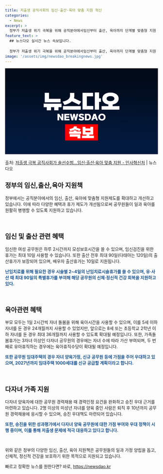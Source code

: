 ```yaml
---
title: 저출생 공직사회의 임신·출산·육아 맞춤 지원 혁신
categories:
  - News
excerpt: >
  정부가 저출생 위기 극복을 위해 공직분야에서임신부터 출산, 육아까지 단계별 맞춤형 지원 제도를 확대개선해 나…
feature_text: >
  ## 뉴스다오 실시간 뉴스 속보입니다.

  정부가 저출생 위기 극복을 위해 공직분야에서임신부터 출산, 육아까지 단계별 맞춤형 지원 제도를 확대개선해 나…
image: '/assets/img/newsdao_breakingnews.jpg'
---
```


![뉴스다오 속보](/assets/img/newsdao_breakingnews.jpg)

<p>출처: <a href="https://newsdao.kr/3833" rel="dofollow">저출생 극복 공직사회가 솔선수범…임신·출산·육아 맞춤 지원 - 인사혁신처</a> | 뉴스다오</p>

<h2 data-ke-size="size26">정부의 임신,출산,육아 지원책</h2>
정부에서는 공직분야에서의 임신, 출산, 육아에 맞춤형 지원제도를 확대하고 개선하고 있습니다. 이에 따라 다양한 혜택과 휴가 제도가 개선됨으로써 공무원들이 일과 육아를 원활히 병행할 수 있도록 지원하고 있습니다.

<p data-ke-size="size16">&nbsp;</p>

<h2 data-ke-size="size24">임신 및 출산 관련 혜택</h2>
임신한 여성 공무원은 하루 2시간까지 모성보호시간을 쓸 수 있으며, 임신검진을 위한 휴가는 최대 10일 사용할 수 있습니다. 또한 출산 전후 최대 90일(다태아는 120일)의 출산휴가가 보장되어 있으며, 배우자 출산휴가는 10일로 지원됩니다.

<b><span style="color: #1a5490;">난임치료를 위해 필요한 경우 시술별 2~4일의 난임치료시술휴가를 쓸 수 있으며, 유·사산 때 최대 90일의 특별휴가를 부여해 해당 공무원의 신체·정신적 건강 회복을 지원하고 있다.</span></b>

<p data-ke-size="size16">&nbsp;</p>

<h2 data-ke-size="size24">육아관련 혜택</h2>
부모 모두는 1일 2시간씩 자녀 돌봄을 위해 육아시간을 사용할 수 있으며, 이를 5세 이하 자녀를 둔 경우 24개월까지 사용할 수 있었지만, 앞으로는 8세 또는 초등학교 2학년 이하 자녀를 둔 경우 최대 36개월까지 사용할 수 있도록 확대될 예정입니다. 또한, 가족돌봄휴가는 3자녀 이상인 다자녀 공무원의 경우에는 자녀 수에 따라 가산 부여되며, 두 번째로 유아휴직하는 경우에는 육아휴직수당이 확대될 예정입니다.

<b><span style="color: #1a5490;">또한 공무원 임대주택의 경우 자녀 양육가정, 신규 공무원 등에 가점을 주어 우대하고 있으며, 2027년까지 임대주택 1000세대를 신규 공급할 계획이라고 합니다.</span></b>

<p data-ke-size="size16">&nbsp;</p>

<h2 data-ke-size="size24">다자녀 가족 지원</h2>
다자녀 양육자에 대한 공무원 경력채용 때 경력인정 요건을 완화하고 승진 우대 근거를 마련하고 있습니다. 2명 이상의 미성년 자녀를 양육 중인 사람은 퇴직 후 10년까지 공무원 경력채용에 응시할 수 있으며, 승진 우대책도 마련되어 있습니다.

<b><span style="color: #1a5490;">또한, 승진을 위한 성과평가에서 다자녀 양육 공무원에 대한 가점 부여와 우대 정책이 시행 중이며, 이를 통해 저출생 문제에 적극 대응하고 있다고 합니다.</span></b>

<p data-ke-size="size16">&nbsp;</p>

위와 같은 정부의 다양한 임신, 출산, 육아 지원책은 공무원들의 일과 가정 양립을 돕고, 신체적, 정신적 건강을 보호하기 위한 목적으로 지원되고 있습니다. 

빠르고 정확한 뉴스를 원한다면? 바로, <a href="https://newsdao.kr" rel="dofollow">https://newsdao.kr</a>


